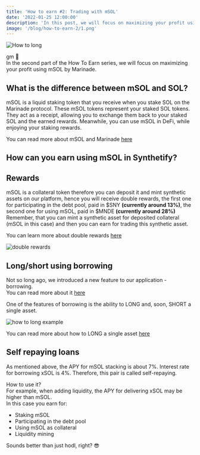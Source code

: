 ```yaml
---
title: 'How to earn #2: Trading with mSOL'
date: '2022-01-25 12:00:00'
description: 'In this post, we will focus on maximizing your profit using mSOL by Marinade'
image: '/blog/how-to-earn-2/1.png'
---
```


![How to long](/blog/how-to-earn-2/1.png 'horizontal')

gm 👋  
In the second part of the How To Earn series, we will focus on maximizing your profit using mSOL by Marinade.

## What is the difference between mSOL and SOL?

mSOL is a liquid staking token that you receive when you stake SOL on the Marinade protocol. These mSOL tokens represent your staked SOL tokens.  
They act as a receipt, allowing you to exchange them back to your staked SOL and the earned rewards. Meanwhile, you can use mSOL in DeFi, while enjoying your staking rewards.

You can read more about mSOL and Marinade [here](https://marinade.finance/)

## How can you earn using mSOL in Synthetify?

## Rewards

mSOL is a collateral token therefore you can deposit it and mint synthetic assets on our platform, hence you will receive double rewards, the first one for participating in the debt pool, paid in $SNY **(currently around 13%)**,
the second one for using mSOL, paid in $MNDE **(currently around 28%)**  
Remember, that you can mint a synthetic asset for deposited collateral (mSOL in this case) and then you can earn for trading this synthetic asset.

You can learn more about double rewards [here](https://synthetify.io/blog/msol-rewards)

![double rewards](/blog/how-to-earn-2/2.png 'horizontal')

## Long/short using borrowing

Not so long ago, we introduced a new feature to our application - borrowing.  
You can read more about it [here](https://synthetify.io/blog/borrowing)

One of the features of borrowing is the ability to LONG and, soon, SHORT a single asset.

![how to long example](/blog/long/how-to-long.png 'vertical')

You can read more about how to LONG a single asset [here](https://synthetify.io/blog/long-using-borrowing)

## Self repaying loans

As mentioned above, the APY for mSOL stacking is about 7%.
Interest rate for borrowing xSOL is 4%.
Therefore, this pair is called self-repaying.

How to use it?  
For example, when adding liquidity, the APY for delivering xSOL may be higher than mSOL.  
In this case you earn for:

- Staking mSOL
- Participating in the debt pool
- Using mSOL as collateral
- Liquidity mining

Sounds better than just hodl, right? 😎

